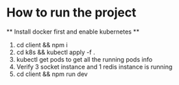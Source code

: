 # How to run the project

** Install docker first and enable kubernetes **

1. cd client && npm i
2. cd k8s && kubectl apply -f .
3. kubectl get pods to get all the running pods info
4. Verify 3 socket instance and 1 redis instance is running
5. cd client && npm run dev
